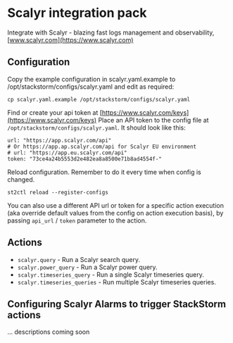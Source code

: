 # Scalyr integration pack

Integrate with Scalyr - blazing fast logs management and observability, [www.scalyr.com](https://www.scalyr.com)

## Configuration

Copy the example configuration in scalyr.yaml.example to /opt/stackstorm/configs/scalyr.yaml and edit as required:

    cp scalyr.yaml.example /opt/stackstorm/configs/scalyr.yaml

Find or create your api token at [https://www.scalyr.com/keys](https://www.scalyr.com/keys)
Place an API token to the config file at `/opt/stackstorm/configs/scalyr.yaml`. It should look like this:

    url: "https://app.scalyr.com/api"
    # Or https://app.ap.scalyr.com/api for Scalyr EU environment
    # url: "https://app.eu.scalyr.com/api"
    token: "73ce4a24b5553d2e482ea8a8500e71b8ad4554f-"

Reload configuration. Remember to do it every time when config is changed.

    st2ctl reload --register-configs

You can also use a different API url or token for a specific action execution (aka override
default values from the config on action execution basis), by passing ``api_url`` / ``token``
parameter to the action.

## Actions

* ``scalyr.query`` - Run a Scalyr search query.
* ``scalyr.power_query`` - Run a Scalyr power query.
* ``scalyr.timeseries_query`` - Run a single Scalyr timeseries query.
* ``scalyr.timeseries_queries`` - Run multiple Scalyr timeseries queries.

## Configuring Scalyr Alarms to trigger StackStorm actions

... descriptions coming soon
